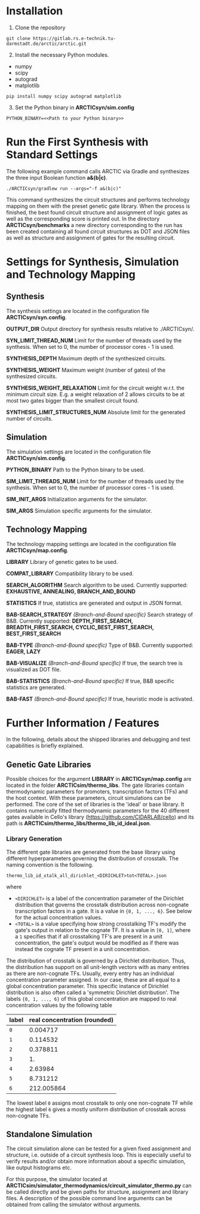 # Installation

1. Clone the repository

`git clone https://gitlab.rs.e-technik.tu-darmstadt.de/arctic/arctic.git`

2. Install the necessary Python modules.

- numpy
- scipy
- autograd
- matplotlib


`pip install numpy scipy autograd matplotlib `

3. Set the Python binary in **ARCTICsyn/sim.config**

`PYTHON_BINARY=<<Path to your Python binary>>`

# Run the First Synthesis with Standard Settings

The following example command calls ARCTIC via Gradle and synthesizes the three input Boolean function **a&(b|c)**.

`./ARCTICsyn/gradlew run --args="-f a&(b|c)"`

This command synthesizes the circuit structures and performs technology mapping on them with the preset genetic gate library. When the process is finished, the best found circuit structure and assignment of logic gates as well as the corresponding score is printed out. In the directory **ARCTICsyn/benchmarks** a new directory corresponding to the run has been created containing all found circuit structures as DOT and JSON files as well as structure and assignment of gates for the resulting circuit.

# Settings for Synthesis, Simulation and Technology Mapping

## Synthesis

The synthesis settings are located in the configuration file **ARCTICsyn/syn.config**.

**OUTPUT_DIR** Output directory for synthesis results relative to ./ARCTICsyn/.

**SYN_LIMIT_THREAD_NUM** Limit for the number of threads used by the synthesis. When set to 0, the number of processor cores - 1 is used.

**SYNTHESIS_DEPTH** Maximum depth of the synthesized circuits.

**SYNTHESIS_WEIGHT** Maximum weight (number of gates) of the synthesized circuits.

**SYNTHESIS_WEIGHT_RELAXATION** Limit for the circuit weight w.r.t. the minimum circuit size. E.g. a weight relaxation of 2 allows circuits to be at most two gates bigger than the smallest circuit found.

**SYNTHESIS_LIMIT_STRUCTURES_NUM** Absolute limit for the generated number of circuits.

## Simulation

The simulation settings are located in the configuration file **ARCTICsyn/sim.config**.

**PYTHON_BINARY** Path to the Python binary to be used.

**SIM_LIMIT_THREADS_NUM** Limit for the number of threads used by the synthesis. When set to 0, the number of processor cores - 1 is used.

**SIM_INIT_ARGS** Initialization arguments for the simulator.

**SIM_ARGS** Simulation specific arguments for the simulator.

## Technology Mapping

The technology mapping settings are located in the configuration file **ARCTICsyn/map.config**.

**LIBRARY** Library of genetic gates to be used.

**COMPAT_LIBRARY** Compatibility library to be used.

**SEARCH_ALGORITHM** Search algorithm to be used. Currently supported: **EXHAUSTIVE, ANNEALING, BRANCH_AND_BOUND**

**STATISTICS** If true, statistics are generated and output in JSON format.

**BAB-SEARCH_STRATEGY** *(Branch-and-Bound specific)* Search strategy of B&B. Currently supported: **DEPTH_FIRST_SEARCH, BREADTH_FIRST_SEARCH, CYCLIC_BEST_FIRST_SEARCH, BEST_FIRST_SEARCH**

**BAB-TYPE** *(Branch-and-Bound specific)* Type of B&B.  Currently supported: **EAGER, LAZY**

**BAB-VISUALIZE** *(Branch-and-Bound specific)* If true, the search tree is visualized as DOT file.

**BAB-STATISTICS** *(Branch-and-Bound specific)* If true, B&B specific statistics are generated.

**BAB-FAST** *(Branch-and-Bound specific)* If true, heuristic mode is activated.

# Further Information / Features

In the following, details about the shipped libraries and debugging and test capabilities is briefly explained.

## Genetic Gate Libraries

Possible choices for the argument **LIBRARY** in **ARCTICsyn/map.config** are located in the folder **ARCTICsim/thermo_libs**. The gate libraries contain thermodynamic parameters for promoters, transcription factors (TFs) and the host context. With these parameters, circuit simulations can be performed. The core of the set of libraries is the 'ideal' or base library. It contains numerically fitted thermodynamic parameters for the 40 different gates available in Cello's library (https://github.com/CIDARLAB/cello) and its path is **ARCTICsim/thermo_libs/thermo_lib_id_ideal.json**.

### Library Generation

The different gate libraries are generated from the base library using different hyperparameters governing the distribution of crosstalk. The naming convention is the following.

`thermo_lib_id_xtalk_all_dirichlet_<DIRICHLET>tot<TOTAL>.json`

where
- `<DIRICHLET>` is a label of the concentration parameter of the Dirichlet distribution that governs the crosstalk distribution across non-cognate transcription factors in a gate. It is a value in `{0, 1, ..., 6}`. See below for the actual concentration values.
- `<TOTAL>` is a value specifying how strong crosstalking TF's modify the gate's output in relation to the cognate TF. It is a value in `[0, 1]`, where a `1` specifies that if all crosstalking TF's are present in a unit concentration, the gate's output would be modified as if there was instead the cognate TF present in a unit concentration.

The distribution of crosstalk is governed by a Dirichlet distribution. Thus, the distribution has support on all unit-length vectors with as many entries as there are non-cognate TFs. Usually, every entry has an individual concentration parameter assigned. In our case, these are all equal to a global concentration parameter. This specific instance of Dirichlet distribution is also often called a 'symmetric Dirichlet distribution'. The labels `{0, 1, ..., 6}` of this global concentration are mapped to real concentration values by the following table

label | real concentration (rounded)
--------|-----------------------------
`0`     |   0.004717
`1`     |   0.114532
`2`     |   0.378811
`3`     |   1.
`4`     |   2.63984
`5`     |   8.731212
`6`     | 212.005864

The lowest label `0` assigns most crosstalk to only one non-cognate TF while the highest label `6` gives a mostly uniform distribution of crosstalk across non-cognate TFs.

## Standalone Simulation

The circuit simulation alone can be tested for a given fixed assignment and structure, i.e. outside of a circuit synthesis loop. This is especially useful to verify results and/or obtain more information about a specific simulation, like output histograms etc.

For this purpose, the simulator located at **ARCTICsim/simulator_thermodynamics/circuit_simulator_thermo.py** can be called directly and be given paths for structure, assignment and library files. A description of the possible command line arguments can be obtained from calling the simulator without arguments.
